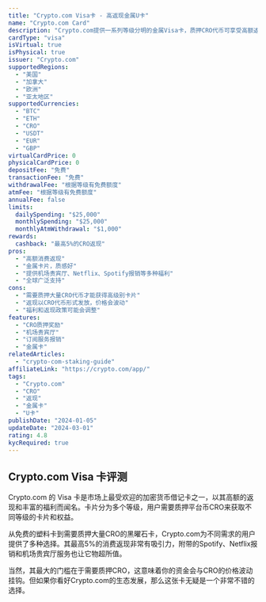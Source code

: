 ```yaml
---
title: "Crypto.com Visa卡 - 高返现金属U卡"
name: "Crypto.com Card"
description: "Crypto.com提供一系列等级分明的金属Visa卡，质押CRO代币可享受高额返现和多种福利。"
cardType: "visa"
isVirtual: true
isPhysical: true
issuer: "Crypto.com"
supportedRegions:
  - "美国"
  - "加拿大"
  - "欧洲"
  - "亚太地区"
supportedCurrencies:
  - "BTC"
  - "ETH"
  - "CRO"
  - "USDT"
  - "EUR"
  - "GBP"
virtualCardPrice: 0
physicalCardPrice: 0
depositFee: "免费"
transactionFee: "免费"
withdrawalFee: "根据等级有免费额度"
atmFee: "根据等级有免费额度"
annualFee: false
limits:
  dailySpending: "$25,000"
  monthlySpending: "$25,000"
  monthlyAtmWithdrawal: "$1,000"
rewards:
  cashback: "最高5%的CRO返现"
pros:
  - "高额消费返现"
  - "金属卡片，质感好"
  - "提供机场贵宾厅、Netflix、Spotify报销等多种福利"
  - "全球广泛支持"
cons:
  - "需要质押大量CRO代币才能获得高级别卡片"
  - "返现以CRO代币形式发放，价格会波动"
  - "福利和返现政策可能会调整"
features:
  - "CRO质押奖励"
  - "机场贵宾厅"
  - "订阅服务报销"
  - "金属卡"
relatedArticles:
  - "crypto-com-staking-guide"
affiliateLink: "https://crypto.com/app/"
tags:
  - "Crypto.com"
  - "CRO"
  - "返现"
  - "金属卡"
  - "U卡"
publishDate: "2024-01-05"
updateDate: "2024-03-01"
rating: 4.8
kycRequired: true
---
```


## Crypto.com Visa 卡评测

Crypto.com 的 Visa 卡是市场上最受欢迎的加密货币借记卡之一，以其高额的返现和丰富的福利而闻名。卡片分为多个等级，用户需要质押平台币CRO来获取不同等级的卡片和权益。

从免费的塑料卡到需要质押大量CRO的黑曜石卡，Crypto.com为不同需求的用户提供了多种选择。其最高5%的消费返现非常有吸引力，附带的Spotify、Netflix报销和机场贵宾厅服务也让它物超所值。

当然，其最大的门槛在于需要质押CRO，这意味着你的资金会与CRO的价格波动挂钩。但如果你看好Crypto.com的生态发展，那么这张卡无疑是一个非常不错的选择。
